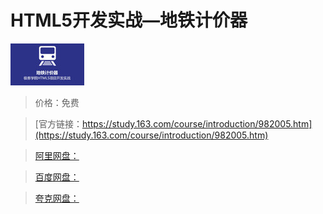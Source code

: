 # HTML5开发实战—地铁计价器

![img](../../../assets/study163/free/1072419661368124653.jpg)

> 价格：免费

> [官方链接：https://study.163.com/course/introduction/982005.htm](https://study.163.com/course/introduction/982005.htm)

> [阿里网盘：]()

> [百度网盘：]()

> [夸克网盘：]()
